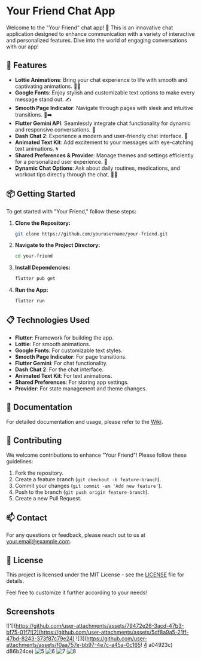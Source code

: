 # Your Friend Chat App

Welcome to the "Your Friend" chat app! 🎉 This is an innovative chat application designed to enhance communication with a variety of interactive and personalized features. Dive into the world of engaging conversations with our app!

## 🚀 Features

- **Lottie Animations**: Bring your chat experience to life with smooth and captivating animations. 🎨✨
- **Google Fonts**: Enjoy stylish and customizable text options to make every message stand out. ✍️
- **Smooth Page Indicator**: Navigate through pages with sleek and intuitive transitions. 📄➡️
- **Flutter Gemini API**: Seamlessly integrate chat functionality for dynamic and responsive conversations. 🤖
- **Dash Chat 2**: Experience a modern and user-friendly chat interface. 💬
- **Animated Text Kit**: Add excitement to your messages with eye-catching text animations. 🌀
- **Shared Preferences & Provider**: Manage themes and settings efficiently for a personalized user experience. 🎨
- **Dynamic Chat Options**: Ask about daily routines, medications, and workout tips directly through the chat. 💪💊

## 📦 Getting Started

To get started with "Your Friend," follow these steps:

1. **Clone the Repository:**
   ```bash
   git clone https://github.com/yourusername/your-friend.git
   ```

2. **Navigate to the Project Directory:**
   ```bash
   cd your-friend
   ```

3. **Install Dependencies:**
   ```bash
   flutter pub get
   ```

4. **Run the App:**
   ```bash
   flutter run
   ```

## 📋 Technologies Used

- **Flutter**: Framework for building the app.
- **Lottie**: For smooth animations.
- **Google Fonts**: For customizable text styles.
- **Smooth Page Indicator**: For page transitions.
- **Flutter Gemini**: For chat functionality.
- **Dash Chat 2**: For the chat interface.
- **Animated Text Kit**: For text animations.
- **Shared Preferences**: For storing app settings.
- **Provider**: For state management and theme changes.

## 📖 Documentation

For detailed documentation and usage, please refer to the [Wiki](https://github.com/yourusername/your-friend/wiki).

## 🤝 Contributing

We welcome contributions to enhance "Your Friend"! Please follow these guidelines:

1. Fork the repository.
2. Create a feature branch (`git checkout -b feature-branch`).
3. Commit your changes (`git commit -am 'Add new feature'`).
4. Push to the branch (`git push origin feature-branch`).
5. Create a new Pull Request.

## 📫 Contact

For any questions or feedback, please reach out to us at [your.email@example.com](awansharjeel1122@gmail.com).

## 📜 License

This project is licensed under the MIT License - see the [LICENSE](LICENSE) file for details.

Feel free to customize it further according to your needs!

## Screenshots
![1](https://github.com/user-attachments/assets/79472e26-3acd-47b3-bf75-01f7![2](https://github.com/user-attachments/assets/5df8a9a5-21ff-47bd-8243-373f87c79e24)
![3](https://github.com/user-attachments/assets/f0aa757e-bb97-4e7c-a45a-0c165!
[4](https://github.com/user-attachments/assets/108c52d8-dd44-4cb1-9b0c-2f641b4645a4)
a04923c)
d86b24ce)
![5](https://github.com/user-attachments/assets/6ee31d88-9dff-4213-9d21-e262b76ff1f3)
![6](https://github.com/user-attachments/assets/b7230d38-6c97-4bc6-b858-d48c4366c7b3)
![7](https://github.com/user-attachments/assets/b615247a-2fd4-4b0d-b300-5c985ce8a9e7)
![8](https://github.com/user-attachments/assets/ded821e1-5b03-4270-96c3-07e1f80670fd)




